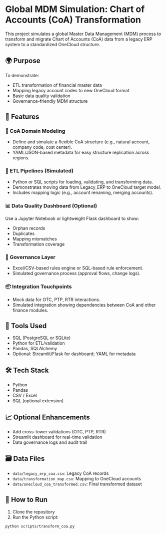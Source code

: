 # Global MDM Simulation: Chart of Accounts (CoA) Transformation

This project simulates a global Master Data Management (MDM) process to transform and migrate Chart of Accounts (CoA) data from a legacy ERP system to a standardized OneCloud structure.

## 🌍 Purpose

To demonstrate:

- ETL transformation of financial master data
- Mapping legacy account codes to new OneCloud format
- Basic data quality validation
- Governance-friendly MDM structure

## 📌 Features

### 🔢 CoA Domain Modeling
- Define and simulate a flexible CoA structure (e.g., natural account, company code, cost center).
- YAML/JSON-based metadata for easy structure replication across regions.

### 💾 ETL Pipelines (Simulated)
- Python or SQL scripts for loading, validating, and transforming data.
- Demonstrates moving data from Legacy_ERP to OneCloud target model.
- Includes mapping logic (e.g., account renaming, merging accounts).

### 📊 Data Quality Dashboard (Optional)
Use a Jupyter Notebook or lightweight Flask dashboard to show:
- Orphan records
- Duplicates
- Mapping mismatches
- Transformation coverage

### 📑 Governance Layer
- Excel/CSV-based rules engine or SQL-based rule enforcement.
- Simulated governance process (approval flows, change logs).

### 📦 Integration Touchpoints
- Mock data for OTC, PTP, RTR interactions.
- Simulated integration showing dependencies between CoA and other finance modules.

## 🧰 Tools Used
- SQL (PostgreSQL or SQLite)
- Python for ETL/validation
- Pandas, SQLAlchemy
- Optional: Streamlit/Flask for dashboard; YAML for metadata

## 🛠️ Tech Stack
- Python
- Pandas
- CSV / Excel
- SQL (optional extension)

## 📈 Optional Enhancements
- Add cross-tower validations (OTC, PTP, RTR)
- Streamlit dashboard for real-time validation
- Data governance logs and audit trail
## 🗃️ Data Files

- `data/legacy_erp_coa.csv`: Legacy CoA records
- `data/transformation_map.csv`: Mapping to OneCloud accounts
- `data/onecloud_coa_transformed.csv`: Final transformed dataset

## 🚀 How to Run

1. Clone the repository
2. Run the Python script:

```bash
python scripts/transform_coa.py

